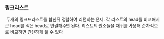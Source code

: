 ### 링크리스트
​
두개의 링크드리스트를 합친뒤 정렬하여 리턴하는 문제. 각 리스트의 head를 비교해서 큰 head를 작은 head로 연결해주면 된다. 리스트의 원소들을 재귀를 사용해 순차적으로 비교하면 간단하게 풀 수 있다
